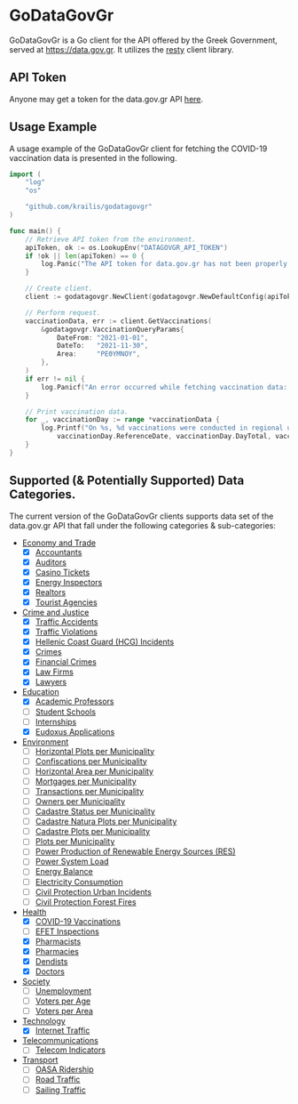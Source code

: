 # GoDataGovGr

GoDataGovGr is a Go client for the API offered by the Greek Government, served at https://data.gov.gr. It utilizes the [resty](https://github.com/go-resty/resty) client library.

## API Token

Anyone may get a token for the data.gov.gr API [here](https://data.gov.gr/token/).

## Usage Example

A usage example of the GoDataGovGr client for fetching the COVID-19 vaccination data is presented in the following.

```go
import (
	"log"
	"os"

	"github.com/krailis/godatagovgr"
)

func main() {
	// Retrieve API token from the environment.
	apiToken, ok := os.LookupEnv("DATAGOVGR_API_TOKEN")
	if !ok || len(apiToken) == 0 {
		log.Panic("The API token for data.gov.gr has not been properly set.")
	}

	// Create client.
	client := godatagovgr.NewClient(godatagovgr.NewDefaultConfig(apiToken))

	// Perform request.
	vaccinationData, err := client.GetVaccinations(
		&godatagovgr.VaccinationQueryParams{
			DateFrom: "2021-01-01",
			DateTo:   "2021-11-30",
			Area:     "ΡΕΘΥΜΝΟΥ",
		},
	)
	if err != nil {
		log.Panicf("An error occurred while fetching vaccination data: %s", err)
	}

	// Print vaccination data.
	for _, vaccinationDay := range *vaccinationData {
		log.Printf("On %s, %d vaccinations were conducted in regional unit %q.",
			vaccinationDay.ReferenceDate, vaccinationDay.DayTotal, vaccinationDay.Area)
	}
}

```

## Supported (& Potentially Supported) Data Categories.

The current version of the GoDataGovGr clients supports data set of the data.gov.gr API that fall under the following categories & sub-categories:
* [Economy and Trade](https://data.gov.gr/search/?topic=business)
  - [x] [Accountants](https://www.data.gov.gr/datasets/oee_accountants/)
  - [x] [Auditors](https://www.data.gov.gr/datasets/elte_auditors/)
  - [x] [Casino Tickets](https://www.data.gov.gr/datasets/eeep_casino_tickets/)
  - [x] [Energy Inspectors](https://www.data.gov.gr/datasets/minenv_inspectors/)
  - [x] [Realtors](https://www.data.gov.gr/datasets/mindev_realtors/)
  - [x] [Tourist Agencies](https://www.data.gov.gr/datasets/mintour_agencies/)
* [Crime and Justice](https://data.gov.gr/search/?topic=crime)
  * [x] [Traffic Accidents](https://www.data.gov.gr/datasets/mcp_traffic_accidents/)
  * [x] [Traffic Violations](https://www.data.gov.gr/datasets/mcp_traffic_violations/)
  * [x] [Hellenic Coast Guard (HCG) Incidents](https://www.data.gov.gr/datasets/hcg_incidents/)
  * [x] [Crimes](https://www.data.gov.gr/datasets/mcp_crime/)
  * [x] [Financial Crimes](https://www.data.gov.gr/datasets/mcp_financial_crimes/)
  * [x] [Law Firms](https://www.data.gov.gr/datasets/minjust_law_firms/)
  * [x] [Lawyers](https://www.data.gov.gr/datasets/minjust_lawyers/)
* [Education](https://data.gov.gr/search/?topic=education)
  * [x] [Academic Professors](https://www.data.gov.gr/datasets/minedu_dep/)
  * [ ] [Student Schools](https://www.data.gov.gr/datasets/minedu_students_school/)
  * [ ] [Internships](https://www.data.gov.gr/datasets/grnet_atlas/)
  * [x] [Eudoxus Applications](https://www.data.gov.gr/datasets/grnet_eudoxus/)
* [Environment](https://data.gov.gr/search/?topic=environment)
  * [ ] [Horizontal Plots per Municipality](https://www.data.gov.gr/datasets/ktm_hplots/)
  * [ ] [Confiscations per Municipality](https://www.data.gov.gr/datasets/ktm_confs/)
  * [ ] [Horizontal Area per Municipality](https://www.data.gov.gr/datasets/ktm_harea/)
  * [ ] [Mortgages per Municipality](https://www.data.gov.gr/datasets/ktm_liens/)
  * [ ] [Transactions per Municipality](https://www.data.gov.gr/datasets/ktm_transactions/)
  * [ ] [Owners per Municipality](https://www.data.gov.gr/datasets/ktm_owners/)
  * [ ] [Cadastre Status per Municipality](https://www.data.gov.gr/datasets/ktm_status/)
  * [ ] [Cadastre Natura Plots per Municipality](https://www.data.gov.gr/datasets/cadastre_natura_plot/)
  * [ ] [Cadastre Plots per Municipality](https://www.data.gov.gr/datasets/cadastre_plot/)
  * [ ] [Plots per Municipality](https://www.data.gov.gr/datasets/ktm_plots/)
  * [ ] [Power Production of Renewable Energy Sources (RES)](https://www.data.gov.gr/datasets/admie_realtimescadares/)
  * [ ] [Power System Load](https://www.data.gov.gr/datasets/admie_realtimescadasystemload/)
  * [ ] [Energy Balance](https://www.data.gov.gr/datasets/admie_dailyenergybalanceanalysis/)
  * [ ] [Electricity Consumption](https://www.data.gov.gr/datasets/electricity_consumption/)
  * [ ] [Civil Protection Urban Incidents](https://www.data.gov.gr/datasets/mcp_urban_incidents/)
  * [ ] [Civil Protection Forest Fires](https://www.data.gov.gr/datasets/mcp_forest_fires/)
* [Health](https://data.gov.gr/search/?topic=health)
  * [x] [COVID-19 Vaccinations](https://www.data.gov.gr/datasets/mdg_emvolio/)
  * [ ] [EFET Inspections](https://www.data.gov.gr/datasets/efet_inspections/)
  * [x] [Pharmacists](https://www.data.gov.gr/datasets/minhealth_pharmacists/)
  * [x] [Pharmacies](https://www.data.gov.gr/datasets/minhealth_pharmacies/)
  * [x] [Dendists](https://www.data.gov.gr/datasets/minhealth_dentists/)
  * [x] [Doctors](https://www.data.gov.gr/datasets/minhealth_doctors/)
* [Society](https://data.gov.gr/search/?topic=society)
  * [ ] [Unemployment](https://www.data.gov.gr/datasets/oaed_unemployment/)
  * [ ] [Voters per Age](https://www.data.gov.gr/datasets/minint_election_age/)
  * [ ] [Voters per Area](https://www.data.gov.gr/datasets/minint_election_distribution/)
* [Technology](https://data.gov.gr/search/?topic=technology)
  * [x] [Internet Traffic](https://www.data.gov.gr/datasets/internet_traffic/)
* [Telecommunications](https://data.gov.gr/search/?topic=telecom)
  * [ ] [Telecom Indicators](https://www.data.gov.gr/datasets/eett_telecom_indicators/)
* [Transport](https://data.gov.gr/search/?topic=transport)
  * [ ] [OASA Ridership](https://www.data.gov.gr/datasets/oasa_ridership/)
  * [ ] [Road Traffic](https://www.data.gov.gr/datasets/road_traffic_attica/)
  * [ ] [Sailing Traffic](https://www.data.gov.gr/datasets/sailing_traffic/)
